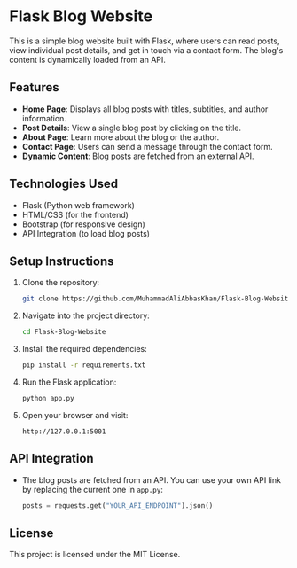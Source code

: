 
# Flask Blog Website

This is a simple blog website built with Flask, where users can read posts, view individual post details, and get in touch via a contact form. The blog's content is dynamically loaded from an API.

## Features

- **Home Page**: Displays all blog posts with titles, subtitles, and author information.
- **Post Details**: View a single blog post by clicking on the title.
- **About Page**: Learn more about the blog or the author.
- **Contact Page**: Users can send a message through the contact form.
- **Dynamic Content**: Blog posts are fetched from an external API.

## Technologies Used

- Flask (Python web framework)
- HTML/CSS (for the frontend)
- Bootstrap (for responsive design)
- API Integration (to load blog posts)

## Setup Instructions

1. Clone the repository:

    ```bash
    git clone https://github.com/MuhammadAliAbbasKhan/Flask-Blog-Website.git
    ```

2. Navigate into the project directory:

    ```bash
    cd Flask-Blog-Website
    ```

3. Install the required dependencies:

    ```bash
    pip install -r requirements.txt
    ```

4. Run the Flask application:

    ```bash
    python app.py
    ```

5. Open your browser and visit:

    ```
    http://127.0.0.1:5001
    ```

## API Integration

- The blog posts are fetched from an API. You can use your own API link by replacing the current one in `app.py`:
    ```python
    posts = requests.get("YOUR_API_ENDPOINT").json()
    ```

## License

This project is licensed under the MIT License.
